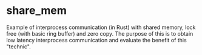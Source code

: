 # share_mem

Example of interprocess communication (in Rust) with shared memory, lock free (with basic ring buffer) and zero copy.
The purpose of this is to obtain low latency interprocess communication and evaluate the benefit of this "technic".
